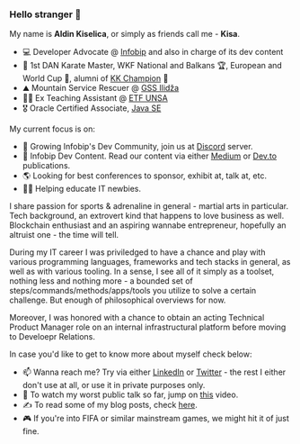 ### Hello stranger 👋

My name is **Aldin Kiselica**, or simply as friends call me - **Kisa**. 
- 💻 Developer Advocate @ [Infobip](www.infobip.com) and also in charge of its dev content
- 🥋 1st DAN Karate Master, WKF National and Balkans 🏆, European and World Cup 🥉, alumni of [KK Champion](https://kkchampion.ba/) 🥊
- ⛰ Mountain Service Rescuer @ [GSS Ilidža](https://gss.ba/)
- 👨‍🏫 Ex Teaching Assistant @ [ETF UNSA](https://www.etf.unsa.ba/)
- 🎖️ Oracle Certified Associate, [Java SE](https://www.credly.com/badges/ca8754df-0e82-41f9-be36-3dfad6d3c26b)


My current focus is on:
- 🌱 Growing Infobip's Dev Community, join us at [Discord](https://discord.gg/4huBWgTmzk) server.
- 📝 Infobip Dev Content. Read our content via either [Medium](https://medium.com/infobipdev) or [Dev.to](https://dev.to/infobipdev) publications.
- 🌎 Looking for best conferences to sponsor, exhibit at, talk at, etc.
- 🧑‍🎓 Helping educate IT newbies.


I share passion for sports & adrenaline in general - martial arts in particular. Tech background, an extrovert kind that happens to love business as well. Blockchain enthusiast and an aspiring wannabe entrepreneur, hopefully an altruist one - the time will tell. 

During my IT career I was priviledged to have a chance and play with various programming languages, frameworks and tech stacks in general, as well as with various tooling. In a sense, I see all of it simply as a toolset, nothing less and nothing more - a bounded set of steps/commands/methods/apps/tools you utilize to solve a certain challenge. But enough of philosophical overviews for now.

Moreover, I was honored with a chance to obtain an acting Technical Product Manager role on an internal infrastructural platform before moving to Develoepr Relations.

In case you'd like to get to know more about myself check below:
- 📫 Wanna reach me? Try via either [LinkedIn](https://www.linkedin.com/in/kiselica-aldin/) or [Twitter](https://twitter.com/kiselica_aldin) - the rest I either don't use at all, or use it in private purposes only.
- 🎤 To watch my worst public talk so far, jump on [this](https://www.youtube.com/watch?v=fchgo2z5vnc) video.
- ✍️ To read some of my blog posts, check [here](https://medium.com/@kiselica.aldin).
- 🎮 If you're into FIFA or similar mainstream games, we might hit it of just fine.
